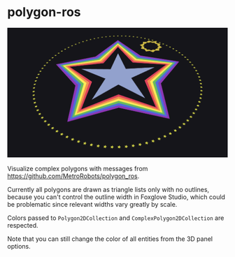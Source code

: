 # polygon-ros

![foxglove visualization of a bunch of polygons](demo.png)

Visualize complex polygons with messages from https://github.com/MetroRobots/polygon_ros.

Currently all polygons are drawn as triangle lists only with no outlines, because you can't control the outline width in Foxglove Studio, which could be problematic since relevant widths vary greatly by scale.

Colors passed to `Polygon2DCollection` and `ComplexPolygon2DCollection` are respected.

Note that you can still change the color of all entities from the 3D panel options.